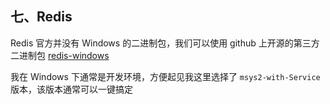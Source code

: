 ## 七、Redis

Redis 官方并没有 Windows 的二进制包，我们可以使用 github 上开源的第三方二进制包 [redis-windows](https://github.com/redis-windows/redis-windows)

我在 Windows 下通常是开发环境，方便起见我这里选择了 `msys2-with-Service` 版本，该版本通常可以一键搞定
